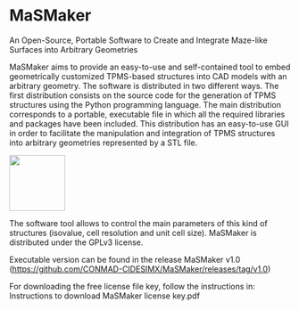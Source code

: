 # MaSMaker
An Open-Source, Portable Software to Create and Integrate Maze-like Surfaces into Arbitrary Geometries

MaSMaker aims to provide an easy-to-use and self-contained tool to embed geometrically customized TPMS-based structures into CAD models with an arbitrary geometry. The software is distributed in two different ways. The first distribution consists on the source code for the generation of TPMS structures using the Python programming language. The main distribution corresponds to a portable, executable file in which all the required libraries and packages have been included. This distribution has an easy-to-use GUI in order to facilitate the manipulation and integration of TPMS structures into arbitrary geometries represented by a STL file.

<img src="https://user-images.githubusercontent.com/89549378/178032184-0831dd82-d7d7-41b9-9e18-a4003de2174e.png" width="100" height="100">

The software tool allows to control the main parameters of this kind of structures (isovalue, cell resolution and unit cell size). MaSMaker is distributed under the GPLv3 license.

Executable version can be found in the release MaSMaker v1.0 (https://github.com/CONMAD-CIDESIMX/MaSMaker/releases/tag/v1.0)

For downloading the free license file key, follow the instructions in: Instructions to download MaSMaker license key.pdf
